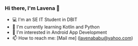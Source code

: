 ### Hi there, I'm Lavena 👋
- 💻 I'm an SE IT Student in DBIT
- 🌱 I'm currently learning Kotlin and Python
- 📱 I'm interested in Android App Development
- 📫 How to reach me: [Mail me] (lavenababu@yahoo.com)

<!--
**Lavenababu/Lavenababu** is a ✨ _special_ ✨ repository because its `README.md` (this file) appears on your GitHub profile.

Here are some ideas to get you started:

- 🔭 I’m currently working on ...
- 👯 I’m looking to collaborate on ...
- 🤔 I’m looking for help with ...
- 💬 Ask me about ...
- 😄 Pronouns: ...
- ⚡ Fun fact: ...
-->
